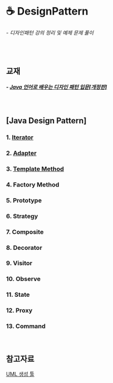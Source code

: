 # ☕ DesignPattern
###### - 디자인패턴 강의 정리 및 예제 문제 풀이
<br />

## 교재
##### - [Java 언어로 배우는 디자인 패턴 입문[개정판]](http://www.kyobobook.co.kr/product/detailViewKor.laf?mallGb=KOR&ejkGb=KOR&barcode=9788931436914)
<br />

## [Java Design Pattern]

### 1. [Iterator](./Iterator)
### 2. [Adapter](./Adapter)
### 3. [Template Method](./TemplateMethod)
### 4. Factory Method
### 5. Prototype
### 6. Strategy
### 7. Composite
### 8. Decorator
### 9. Visitor
### 10. Observe
### 11. State
### 12. Proxy
### 13. Command
<br />

## 참고자료
[UML 생성 툴](https://app.diagrams.net/)
